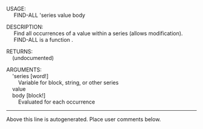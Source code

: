 USAGE:  
&nbsp;&nbsp;&nbsp;&nbsp;&nbsp;FIND-ALL&nbsp;'series&nbsp;value&nbsp;body&nbsp;  
  
DESCRIPTION:  
&nbsp;&nbsp;&nbsp;&nbsp;&nbsp;Find&nbsp;all&nbsp;occurrences&nbsp;of&nbsp;a&nbsp;value&nbsp;within&nbsp;a&nbsp;series&nbsp;(allows&nbsp;modification).  
&nbsp;&nbsp;&nbsp;&nbsp;&nbsp;FIND-ALL&nbsp;is&nbsp;a&nbsp;function&nbsp;.  
  
RETURNS:  
&nbsp;&nbsp;&nbsp;&nbsp;(undocumented)  
  
ARGUMENTS:  
&nbsp;&nbsp;&nbsp;&nbsp;'series&nbsp;[word!]  
&nbsp;&nbsp;&nbsp;&nbsp;&nbsp;&nbsp;&nbsp;&nbsp;Variable&nbsp;for&nbsp;block,&nbsp;string,&nbsp;or&nbsp;other&nbsp;series  
&nbsp;&nbsp;&nbsp;&nbsp;value  
&nbsp;&nbsp;&nbsp;&nbsp;body&nbsp;[block!]  
&nbsp;&nbsp;&nbsp;&nbsp;&nbsp;&nbsp;&nbsp;&nbsp;Evaluated&nbsp;for&nbsp;each&nbsp;occurrence  
___
Above this line is autogenerated. Place user comments below.